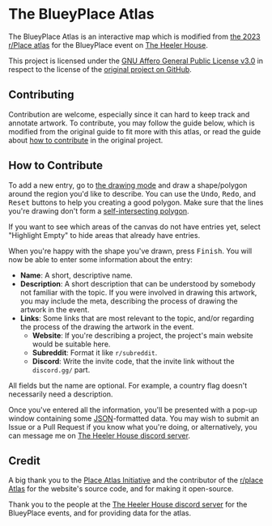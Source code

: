 # The BlueyPlace Atlas

The BlueyPlace Atlas is an interactive map which is modified from [the 2023 r/Place atlas](https://sudoker0.xyz/BlueyPlace-Atlas/) for the BlueyPlace event on [The Heeler House](https://discord.gg/blueyheeler).

This project is licensed under the [GNU Affero General Public License v3.0](LICENSE) in respect to the license of the [original project on GitHub](https://github.com/placeAtlas/atlas-2023).

## Contributing
Contribution are welcome, especially since it can hard to keep track and annotate artwork. To contribute, you may follow the guide below, which is modified from the original guide to fit more with this atlas, or read the guide about [how to contribute](https://github.com/placeAtlas/atlas-2023/blob/master/CONTRIBUTING.md#new-atlas-entries) in the original project.

## How to Contribute
To add a new entry, go to [the drawing mode](https://sudoker0.xyz/BlueyPlace-Atlas?mode=draw) and draw a shape/polygon around the region you'd like to describe. You can use the <kbd>Undo</kbd>, <kbd>Redo</kbd>, and <kbd>Reset</kbd> buttons to help you creating a good polygon. Make sure that the lines you're drawing don't form a [self-intersecting polygon](https://upload.wikimedia.org/wikipedia/commons/thumb/0/0f/Complex_polygon.svg/288px-Complex_polygon.svg.png).

If you want to see which areas of the canvas do not have entries yet, select "Highlight Empty" to hide areas that already have entries.

When you're happy with the shape you've drawn, press <kbd>Finish</kbd>. You will now be able to enter some information about the entry:

- **Name**: A short, descriptive name.
- **Description**: A short description that can be understood by somebody not familiar with the topic. If you were involved in drawing this artwork, you may include the meta, describing the process of drawing the artwork in the event.
- **Links**: Some links that are most relevant to the topic, and/or regarding the process of the drawing the artwork in the event.
	- **Website**: If you're describing a project, the project's main website would be suitable here.
	- **Subreddit**: Format it like `r/subreddit`.
	- **Discord**: Write the invite code, that the invite link without the `discord.gg/` part.

All fields but the name are optional. For example, a country flag doesn't necessarily need a description.

Once you've entered all the information, you'll be presented with a pop-up window containing some [JSON](https://en.wikipedia.org/wiki/JSON)-formatted data. You may wish to submit an Issue or a Pull Request if you know what you're doing, or alternatively, you can message me on [The Heeler House discord server](https://discord.gg/blueyheeler).

## Credit
A big thank you to the [Place Atlas Initiative](https://place-atlas.stefanocoding.me/) and the contributor of the [r/place Atlas](https://github.com/placeAtlas/atlas-2023) for the website's source code, and for making it open-source.

Thank you to the people at the [The Heeler House discord server](https://discord.gg/blueyheeler) for the BlueyPlace events, and for providing data for the atlas.

